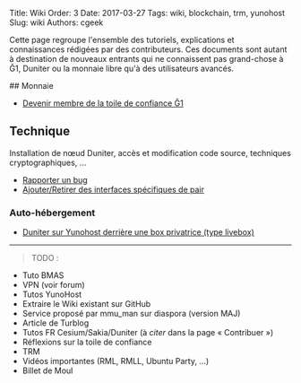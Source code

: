 Title: Wiki
Order: 3
Date: 2017-03-27
Tags: wiki, blockchain, trm, yunohost
Slug: wiki
Authors: cgeek

Cette page regroupe l'ensemble des tutoriels, explications et connaissances rédigées par des contributeurs. Ces documents sont autant à destination de nouveaux entrants qui ne connaissent pas grand-chose à Ğ1, Duniter ou la monnaie libre qu'à des utilisateurs avancés.

## Monnaie

* [Devenir membre de la toile de confiance Ğ1](/wiki/devenir-membre)

## Technique

Installation de nœud Duniter, accès et modification code source, techniques cryptographiques, ...

* [Rapporter un bug](/wiki/rapporter-un-bug)
* [Ajouter/Retirer des interfaces spécifiques de pair](/wiki/interfaces-specifiques-de-pair)

### Auto-hébergement

* [Duniter sur Yunohost derrière une box privatrice (type livebox)](https://forum.duniter.org/t/duniter-sur-yunohost-derriere-une-box-privatrice-type-livebox/2169)

----

> TODO :

* Tuto BMAS
* VPN (voir forum)
* Tutos YunoHost
* Extraire le Wiki existant sur GitHub
* Service proposé par mmu_man sur diaspora (version MAJ)
* Article de Turblog
* Tutos FR Cesium/Sakia/Duniter (à *citer* dans la page « Contribuer »)
* Réflexions sur la toile de confiance
* TRM
* Vidéos importantes (RML, RMLL, Ubuntu Party, ...)
* Billet de Moul